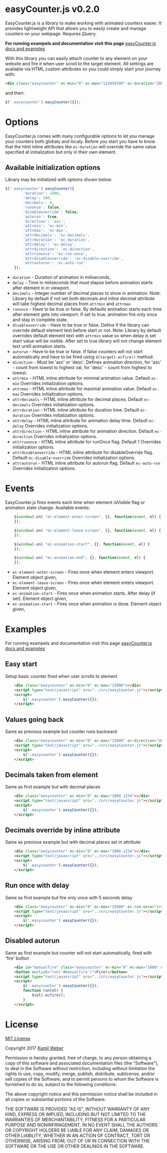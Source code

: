 # easyCounter.js v0.2.0

EasyCounter.js is a library to make working with animated counters easier. It provides lightweight API that allows you to easily create and manage counters on your webpage. Requires jQuery.

**For running exampels and documentation visit this page** [easyCounter.js docs and examples](http://kamilweber.pl/bundle/easycounterjs/example)

With this library you can easily attach counter to any element on your website and fire it when user scroll to the target element. All settings are available via HTML custom attributes so you could simply start your journey with:

```html
<div class="easycounter" ec-min="0" ec-max="123456789" ec-duration="2000"></div>
```

and then:

```javascript
$('.easycounter').easyCounter({});
```

# Options

EasyCounter.js comes with many configurable options to let you manage your counters both globaly and localy. Before you start you have to know that the html inline attributes like `ec-duration` will override the same value specified at initialization but only in their own element.

## Available initialization options

Library may be initialized with options shown below:

```javascript
$('.easycounter').easyCounter({
		'duration': 1000,
		'delay': 500,
		'decimals': 0,
		'runonce': false,
		'disableoverride': false,
		'autorun': true,
		'direction': 'asc',
		'attrmin': 'ec-min',
		'attrmax': 'ec-max',
		'attrdecimals': 'ec-decimals',
		'attrduration': 'ec-duration',
		'attrdelay': 'ec-delay',
		'attrdirection': 'ec-direction',
		'attrrunonce': 'ec-run-once',
		'attrdisableoverride': 'ec-disable-override',
		'attrautorun': 'ec-auto-run'
	});
```

* `duration` - Duration of animation in miliseconds,
* `delay` - Time in miliseconds that must elapse before animation starts after element in in viewport.
* `decimals` - Integer number of decimal places to show in animation. Note: Library by default if not set both decimals and inline decimal attribute will take highest decimal places from `attrmin` and `attrmax`
* `runonce` - Have to be true or false. By defaults animation starts each time after element gets into viewport. If set to true, animation fire only once and stay in complete state.
* `disableoverride` - Have to be true or false. Define if the library can override default element text before start or not. Note: Library by default overrides default element text with `attrmin` value so when delay is set start value will be visible. After set to true library will not change element text untill animation starts.
* `autorun` - Have to be true or false. If false counters will not start automatically and have to be fired using `$(target).ecfire()` method.
* `direction` - Must be 'asc' or 'desc'. Defines animation direction, for 'asc' - count from lowest to highest val, for 'desc' - count from highest to lowest.
* `attrmin` - HTML inline attribute for minimal animation value. Default `ec-min` Overrides initialization options.
* `attrmax` - HTML inline attribute for maximal animation value. Default `ec-max` Overrides initialization options.
* `attrdecimals` - HTML inline attribute for decimal places. Default `ec-decimals` Overrides initialization options.
* `attrduration` - HTML inline attribute for duration time. Default `ec-duration` Overrides initialization options.
* `attrdelay` - HTML inline attribute for animation delay time. Default `ec-delay` Overrides initialization options.
* `attrdirection` - HTML inline attribute for animation direction. Default `ec-direction` Overrides initialization options.
* `attrrunonce` - HTML inline attribute for runOnce flag. Default 1 Overrides initialization options.
* `attrdisableoverride` - HTML inline attribute for disableOverride flag. Default `ec-disable-override` Overrides initialization options.
* `attrautorun` - HTML inline attribute for autorun flag. Default `ec-auto-run` Overrides initialization options.

# Events

EasyCounter.js fires events each time when element isVisible flag or animation state change. Available events:

```javascript
	$(window).on( "ec-element-enter-screen", {}, function(event, el) {
	});

	$(window).on( "ec-element-leave-screen", {}, function(event, el) {
	});

	$(window).on( "ec-animation-start", {}, function(event, el) {
	});

	$(window).on( "ec-animation-end", {}, function(event, el) {
	});
```

* `ec-element-enter-screen` - Fires once when element enters viewport. Element object given,
* `ec-element-leave-screen` - Fires once when element enters viewport. Element object given,
* `ec-animation-start` - Fires once when animation starts. After delay (if set). Element object given,
* `ec-animation-start` - Fires once when animation is done. Element object given,

# Examples

For running exampels and documentation visit this page [easyCounter.js docs and examples](http://kamilweber.pl/bundle/easycounterjs/example)

## Easy start

Setup basic counter fired when user scrolls to element

```html
	<div class="easycounter" ec-min="0" ec-max="15000"></div>
	<script type="text/javascript" src="../src/easyCounter.js"></script>
	<script>
		$('.easycounter').easyCounter({});
	</script>
```

## Values going back

Same as previous example but counter runs backward

```html
	<div class="easycounter" ec-min="0" ec-max="15000" ec-direction="desc"></div>
	<script type="text/javascript" src="../src/easyCounter.js"></script>
	<script>
		$('.easycounter').easyCounter({});
	</script>
```

## Decimals taken from element

Same as first example but with decimal places

```html
	<div class="easycounter" ec-min="0" ec-max="1000.1234"></div>
	<script type="text/javascript" src="../src/easyCounter.js"></script>
	<script>
		$('.easycounter').easyCounter({});
	</script>
```

## Decimals override by inline attribute

Same as previous example but with decimal places set in attribute

```html
	<div class="easycounter" ec-min="0" ec-max="1000.1234"></div>
	<script type="text/javascript" src="../src/easyCounter.js"></script>
	<script>
		$('.easycounter').easyCounter({});
	</script>
```

## Run once with delay

Same as first example but fire only once with 5 seconds delay

```html
	<div class="easycounter" ec-min="0" ec-max="15000" ec-run-once="true" ec-delay="5000"></div>
	<script type="text/javascript" src="../src/easyCounter.js"></script>
	<script>
		$('.easycounter').easyCounter({});
	</script>
```

## Disabled autorun

Same as first example but counter will not start automatically, fired with 'fire' button

```html
	<div id="manualfire" class="easycounter" ec-min="0" ec-max="1000" ec-auto-run="false"></div>
	<button onclick="run('#manualfire')">Fire!</button>
	<script type="text/javascript" src="../src/easyCounter.js"></script>
	<script>
		$('.easycounter').easyCounter({});
		function run(el) {
			$(el).ecfire();
		}
	</script>
```

# License

[MIT License](https://opensource.org/licenses/mit-license.html)

Copyright 2017 [Kamil Weber](http://kamilweber.pl/)

Permission is hereby granted, free of charge, to any person obtaining a copy of this software and associated documentation files (the "Software"), to deal in the Software without restriction, including without limitation the rights to use, copy, modify, merge, publish, distribute, sublicense, and/or sell copies of the Software, and to permit persons to whom the Software is furnished to do so, subject to the following conditions:

The above copyright notice and this permission notice shall be included in all copies or substantial portions of the Software.

THE SOFTWARE IS PROVIDED "AS IS", WITHOUT WARRANTY OF ANY KIND, EXPRESS OR IMPLIED, INCLUDING BUT NOT LIMITED TO THE WARRANTIES OF MERCHANTABILITY, FITNESS FOR A PARTICULAR PURPOSE AND NONINFRINGEMENT. IN NO EVENT SHALL THE AUTHORS OR COPYRIGHT HOLDERS BE LIABLE FOR ANY CLAIM, DAMAGES OR OTHER LIABILITY, WHETHER IN AN ACTION OF CONTRACT, TORT OR OTHERWISE, ARISING FROM, OUT OF OR IN CONNECTION WITH THE SOFTWARE OR THE USE OR OTHER DEALINGS IN THE SOFTWARE.
